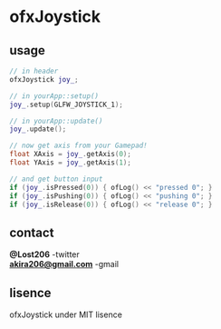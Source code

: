 # ofxJoystick

## usage
```cpp
// in header
ofxJoystick joy_;

// in yourApp::setup()
joy_.setup(GLFW_JOYSTICK_1);

// in yourApp::update()
joy_.update();

// now get axis from your Gamepad!
float XAxis = joy_.getAxis(0);
float YAxis = joy_.getAxis(1);

// and get button input
if (joy_.isPressed(0)) { ofLog() << "pressed 0"; }
if (joy_.isPushing(0)) { ofLog() << "pushing 0"; }
if (joy_.isRelease(0)) { ofLog() << "release 0"; }
```

## contact
**@Lost206** -twitter    
**akira206@gmail.com** -gmail

## lisence
ofxJoystick under MIT lisence    